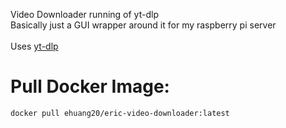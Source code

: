 Video Downloader running of yt-dlp <br />
Basically just a GUI wrapper around it for my raspberry pi server <br />
<br />
Uses [yt-dlp](https://github.com/yt-dlp/yt-dlp) <br />

# Pull Docker Image: <br />
```bash
docker pull ehuang20/eric-video-downloader:latest

